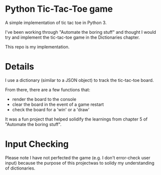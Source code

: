 # Python Tic-Tac-Toe game
A simple implementation of tic tac toe in Python 3.

I've been working through "Automate the boring stuff" and thought I would try and implement the tic-tac-toe game in the Dictionaries chapter.

This repo is my implementation.

# Details
I use a dictionary (similar to a JSON object) to track the tic-tac-toe board.

From there, there are a few functions that:
* render the board to the console
* clear the board in the event of a game restart
* check the board for a 'win' or a 'draw'

It was a fun project that helped solidify the learnings from chapter 5 of "Automate the boring stuff".

# Input Checking
Please note I have not perfected the game (e.g. I don't error-check user input) because the purpose of this projectwas to solidy my understanding of dictionaries.
